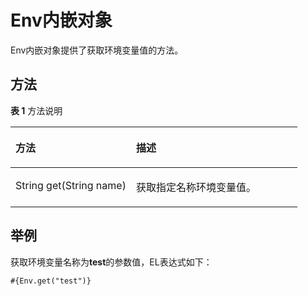 # Env内嵌对象<a name="dgc_01_0497"></a>

Env内嵌对象提供了获取环境变量值的方法。

## 方法<a name="zh-cn_topic_0172161190_section18267348332"></a>

**表 1**  方法说明

<a name="zh-cn_topic_0172161190_table874717402336"></a>
<table><thead align="left"><tr id="zh-cn_topic_0172161190_row167470408331"><th class="cellrowborder" valign="top" width="42%" id="mcps1.2.3.1.1"><p id="zh-cn_topic_0172161190_p1774714014337"><a name="zh-cn_topic_0172161190_p1774714014337"></a><a name="zh-cn_topic_0172161190_p1774714014337"></a>方法</p>
</th>
<th class="cellrowborder" valign="top" width="57.99999999999999%" id="mcps1.2.3.1.2"><p id="zh-cn_topic_0172161190_p177471640193311"><a name="zh-cn_topic_0172161190_p177471640193311"></a><a name="zh-cn_topic_0172161190_p177471640193311"></a>描述</p>
</th>
</tr>
</thead>
<tbody><tr id="zh-cn_topic_0172161190_row1747740123312"><td class="cellrowborder" valign="top" width="42%" headers="mcps1.2.3.1.1 "><p id="zh-cn_topic_0172161190_p127471840153312"><a name="zh-cn_topic_0172161190_p127471840153312"></a><a name="zh-cn_topic_0172161190_p127471840153312"></a>String get(String name)</p>
</td>
<td class="cellrowborder" valign="top" width="57.99999999999999%" headers="mcps1.2.3.1.2 "><p id="zh-cn_topic_0172161190_p1874724010332"><a name="zh-cn_topic_0172161190_p1874724010332"></a><a name="zh-cn_topic_0172161190_p1874724010332"></a>获取指定名称环境变量值。</p>
</td>
</tr>
</tbody>
</table>

## 举例<a name="zh-cn_topic_0172161190_section1259817279715"></a>

获取环境变量名称为**test**的参数值，EL表达式如下：

```
#{Env.get("test")}
```

